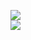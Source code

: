 [![](https://img.shields.io/badge/Made%20With-Github%20Spray-lightgrey.svg?style=for-the-badge&logo=github)](https://github.com/Annihil/github-spray#24009)  
[![](https://i.imgur.com/2DrTn0Z.gif)](https://github.com/Annihil/github-spray)